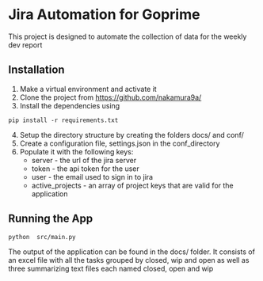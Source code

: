 # Jira Automation for Goprime
This project is designed to automate the collection of data for the weekly dev report

## Installation

1. Make a virtual environment and activate it
2. Clone the project from https://github.com/nakamura9a/
3. Install the dependencies using 
```
pip install -r requirements.txt 
```
4. Setup the directory structure by creating the folders docs/ and conf/
5. Create a configuration file, settings.json in the conf_directory
6. Populate it with the following keys:
    - server - the url of the jira server
    - token - the api token for the user
    - user - the email used to sign in to jira
    - active_projects - an array of project keys that are valid for the application

## Running the App
```
python  src/main.py
```
The output of the application can be found in the docs/ folder.
It consists of an excel file with all the tasks grouped by closed, wip and open as well as three summarizing text files each named closed, open and wip
